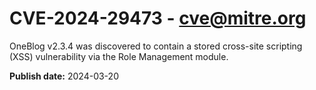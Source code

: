 # CVE-2024-29473 - cve@mitre.org

OneBlog v2.3.4 was discovered to contain a stored cross-site scripting (XSS) vulnerability via the Role Management module.

**Publish date:** 2024-03-20
